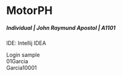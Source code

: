 # MotorPH

##### Individual | John Raymund Apostol | A1101
IDE: Intellij IDEA <br>

Login sample <br>
01Garcia <br>
Garcia10001 <br>